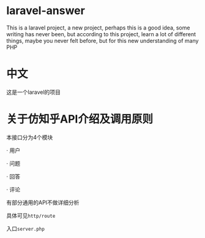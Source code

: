 # laravel-answer
This is a laravel project, a new project, 
perhaps this is a good idea, some writing has never been, 
but according to this project, learn a lot of different things, 
maybe you never felt before, but for this new understanding of many PHP


# 中文
这是一个laravel的项目

# 关于仿知乎API介绍及调用原则

本接口分为4个模块
 
· 用户
        
· 问题

· 回答

· 评论

有部分通用的API不做详细分析

具体可见`http/route`

入口`server.php`
